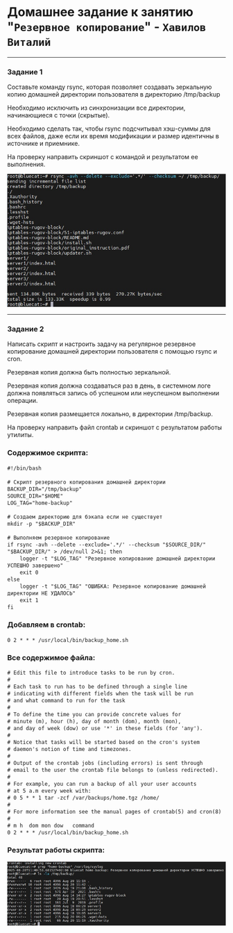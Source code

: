 # Домашнее задание к занятию "`Резервное копирование`" - `Хавилов Виталий`

---

### Задание 1

Составьте команду rsync, которая позволяет создавать зеркальную копию домашней директории пользователя в директорию /tmp/backup

Необходимо исключить из синхронизации все директории, начинающиеся с точки (скрытые).

Необходимо сделать так, чтобы rsync подсчитывал хэш-суммы для всех файлов, даже если их время модификации и размер идентичны в источнике и приемнике.

На проверку направить скриншот с командой и результатом ее выполнения.

![Задание 1](https://raw.githubusercontent.com/thereal669/netology-backup/main/pics/task_1_rsync.jpg)

---


### Задание 2

Написать скрипт и настроить задачу на регулярное резервное копирование домашней директории пользователя с помощью rsync и cron.

Резервная копия должна быть полностью зеркальной.

Резервная копия должна создаваться раз в день, в системном логе должна появляться запись об успешном или неуспешном выполнении операции.

Резервная копия размещается локально, в директории /tmp/backup.

На проверку направить файл crontab и скриншот с результатом работы утилиты.


### Содержимое скрипта:

```
#!/bin/bash

# Скрипт резервного копирования домашней директории
BACKUP_DIR="/tmp/backup"
SOURCE_DIR="$HOME"
LOG_TAG="home-backup"

# Создаем директорию для бэкапа если не существует
mkdir -p "$BACKUP_DIR"

# Выполняем резервное копирование
if rsync -avh --delete --exclude='.*/' --checksum "$SOURCE_DIR/" "$BACKUP_DIR/" > /dev/null 2>&1; then
    logger -t "$LOG_TAG" "Резервное копирование домашней директории УСПЕШНО завершено"
    exit 0
else
    logger -t "$LOG_TAG" "ОШИБКА: Резервное копирование домашней директории НЕ УДАЛОСЬ"
    exit 1
fi

```

### Добавляем в crontab:

`0 2 * * * /usr/local/bin/backup_home.sh`

### Все содержимое файла:

```
# Edit this file to introduce tasks to be run by cron.
# 
# Each task to run has to be defined through a single line
# indicating with different fields when the task will be run
# and what command to run for the task
# 
# To define the time you can provide concrete values for
# minute (m), hour (h), day of month (dom), month (mon),
# and day of week (dow) or use '*' in these fields (for 'any').
# 
# Notice that tasks will be started based on the cron's system
# daemon's notion of time and timezones.
# 
# Output of the crontab jobs (including errors) is sent through
# email to the user the crontab file belongs to (unless redirected).
# 
# For example, you can run a backup of all your user accounts
# at 5 a.m every week with:
# 0 5 * * 1 tar -zcf /var/backups/home.tgz /home/
# 
# For more information see the manual pages of crontab(5) and cron(8)
# 
# m h  dom mon dow   command
0 2 * * * /usr/local/bin/backup_home.sh
```

### Результат работы скрипта:

![Задание 2](https://raw.githubusercontent.com/thereal669/netology-backup/main/pics/task_2_crontab.jpg)
